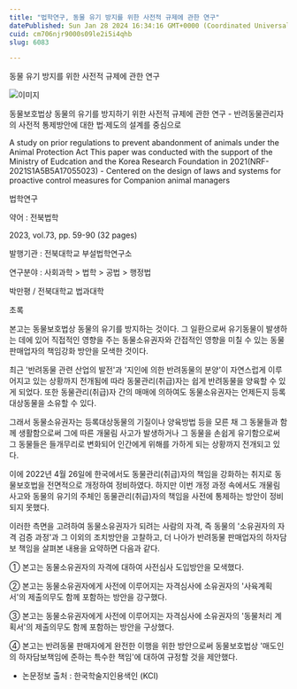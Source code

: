 ```yaml
---
title: "법학연구, 동물 유기 방지를 위한 사전적 규제에 관한 연구"
datePublished: Sun Jan 28 2024 16:34:16 GMT+0000 (Coordinated Universal Time)
cuid: cm706njr9000s09le2i5i4qhb
slug: 6083

---
```



동물 유기 방지를 위한 사전적 규제에 관한 연구

![이미지](https://cdn.hashnode.com/res/hashnode/image/upload/v1739260261509/00dc65a0-6895-4855-87e4-790ea72c007a.jpeg)

동물보호법상 동물의 유기를 방지하기 위한 사전적 규제에 관한 연구 - 반려동물관리자의 사전적 통제방안에 대한 법·제도의 설계를 중심으로

A study on prior regulations to prevent abandonment of animals under the Animal Protection Act This paper was conducted with the support of the Ministry of Eudcation and the Korea Research Foundation in 2021(NRF-2021S1A5B5A17055023) - Centered on the design of laws and systems for proactive control measures for Companion animal managers

법학연구

약어 : 전북법학

2023, vol.73, pp. 59-90 (32 pages)

발행기관 : 전북대학교 부설법학연구소

연구분야 : 사회과학 > 법학 > 공법 > 행정법

박만평 / 전북대학교 법과대학

초록

본고는 동물보호법상 동물의 유기를 방지하는 것이다. 그 일환으로써 유기동물이 발생하는 데에 있어 직접적인 영향을 주는 동물소유권자와 간접적인 영향을 미칠 수 있는 동물판매업자의 책임강화 방안을 모색한 것이다.

최근 '반려동물 관련 산업의 발전'과 '지인에 의한 반려동물의 분양'이 자연스럽게 이루어지고 있는 상황까지 전개됨에 따라 동물관리(취급)자는 쉽게 반려동물을 양육할 수 있게 되었다. 또한 동물관리(취급)자 간의 매매에 의하여도 동물소유권자는 언제든지 등록대상동물을 소유할 수 있다.

그래서 동물소유권자는 등록대상동물의 기질이나 양육방법 등을 모른 채 그 동물들과 함께 생활함으로써 그에 따른 개물림 사고가 발생하거나 그 동물을 손쉽게 유기함으로써 그 동물들은 들개무리로 변화되어 인간에게 위해를 가하게 되는 상황까지 전개되고 있다.

이에 2022년 4월 26일에 한국에서도 동물관리(취급)자의 책임을 강화하는 취지로 동물보호법을 전면적으로 개정하여 정비하였다. 하지만 이번 개정 과정 속에서도 개물림 사고와 동물의 유기의 주체인 동물관리(취급)자의 책임을 사전에 통제하는 방안이 정비되지 못했다.

이러한 측면을 고려하여 동물소유권자가 되려는 사람의 자격, 즉 동물의 '소유권자의 자격 검증 과정'과 그 이외의 조치방안을 고찰하고, 더 나아가 반려동물 판매업자의 하자담보 책임을 살펴본 내용을 요약하면 다음과 같다.

➀ 본고는 동물소유권자의 자격에 대하여 사전심사 도입방안을 모색했다.

➁ 본고는 동물소유권자에게 사전에 이루어지는 자격심사에 소유권자의 '사육계획서'의 제출의무도 함께 포함하는 방안을 강구했다.

➂ 본고는 동물소유권자에게 사전에 이루어지는 자격심사에 소유권자의 '동물처리 계획서'의 제출의무도 함께 포함하는 방안을 구상했다.

➃ 본고는 반려동물 판매자에게 완전한 이행을 위한 방안으로써 동물보호법상 '매도인의 하자담보책임에 준하는 특수한 책임'에 대하여 규정할 것을 제안했다.

* 논문정보 출처 : 한국학술지인용색인 (KCI)